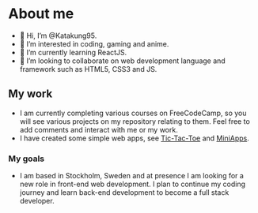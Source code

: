 # About me
- 👋 Hi, I’m @Katakung95.
- 👀 I’m interested in coding, gaming and anime. 
- 🌱 I’m currently learning ReactJS.
- 💞️ I’m looking to collaborate on web development language and framework such as HTML5, CSS3 and JS. 

## My work
- I am currently completing various courses on FreeCodeCamp, so you will see various projects on my repository relating to them. Feel free to add comments and interact with me or my work.
- I have created some simple web apps, see [Tic-Tac-Toe](https://focused-wozniak-fe8d98.netlify.app/) and [MiniApps](https://app.netlify.com/sites/sleepy-ramanujan-3178c1/overview).

### My goals
- I am based in Stockholm, Sweden and at presence I am looking for a new role in front-end web development. I plan to continue my coding journey and learn back-end development to become a full stack developer. 
